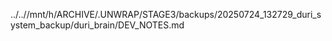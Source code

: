 ../..//mnt/h/ARCHIVE/.UNWRAP/STAGE3/backups/20250724_132729_duri_system_backup/duri_brain/DEV_NOTES.md